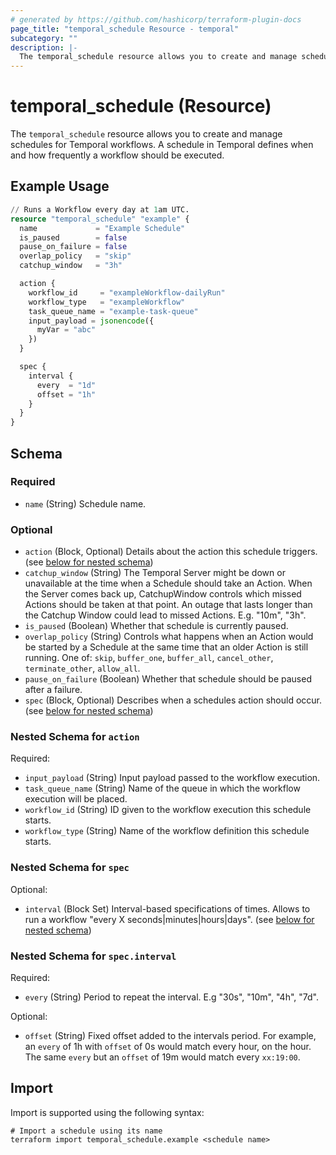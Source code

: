 ```yaml
---
# generated by https://github.com/hashicorp/terraform-plugin-docs
page_title: "temporal_schedule Resource - temporal"
subcategory: ""
description: |-
  The temporal_schedule resource allows you to create and manage schedules for Temporal workflows. A schedule in Temporal defines when and how frequently a workflow should be executed.
---
```


# temporal_schedule (Resource)

The `temporal_schedule` resource allows you to create and manage schedules for Temporal workflows. A schedule in Temporal defines when and how frequently a workflow should be executed.

## Example Usage

```terraform
// Runs a Workflow every day at 1am UTC.
resource "temporal_schedule" "example" {
  name             = "Example Schedule"
  is_paused        = false
  pause_on_failure = false
  overlap_policy   = "skip"
  catchup_window   = "3h"

  action {
    workflow_id     = "exampleWorkflow-dailyRun"
    workflow_type   = "exampleWorkflow"
    task_queue_name = "example-task-queue"
    input_payload = jsonencode({
      myVar = "abc"
    })
  }

  spec {
    interval {
      every  = "1d"
      offset = "1h"
    }
  }
}
```

<!-- schema generated by tfplugindocs -->
## Schema

### Required

- `name` (String) Schedule name.

### Optional

- `action` (Block, Optional) Details about the action this schedule triggers. (see [below for nested schema](#nestedblock--action))
- `catchup_window` (String) The Temporal Server might be down or unavailable at the time when a Schedule should take an Action. When the Server comes back up, CatchupWindow controls which missed Actions should be taken at that point. An outage that lasts longer than the Catchup Window could lead to missed Actions. E.g. "10m", "3h".
- `is_paused` (Boolean) Whether that schedule is currently paused.
- `overlap_policy` (String) Controls what happens when an Action would be started by a Schedule at the same time that an older Action is still running. One of: `skip`, `buffer_one`, `buffer_all`, `cancel_other`, `terminate_other`, `allow_all`.
- `pause_on_failure` (Boolean) Whether that schedule should be paused after a failure.
- `spec` (Block, Optional) Describes when a schedules action should occur. (see [below for nested schema](#nestedblock--spec))

<a id="nestedblock--action"></a>
### Nested Schema for `action`

Required:

- `input_payload` (String) Input payload passed to the workflow execution.
- `task_queue_name` (String) Name of the queue in which the workflow execution will be placed.
- `workflow_id` (String) ID given to the workflow execution this schedule starts.
- `workflow_type` (String) Name of the workflow definition this schedule starts.


<a id="nestedblock--spec"></a>
### Nested Schema for `spec`

Optional:

- `interval` (Block Set) Interval-based specifications of times. Allows to run a workflow "every X seconds|minutes|hours|days". (see [below for nested schema](#nestedblock--spec--interval))

<a id="nestedblock--spec--interval"></a>
### Nested Schema for `spec.interval`

Required:

- `every` (String) Period to repeat the interval. E.g "30s", "10m", "4h", "7d".

Optional:

- `offset` (String) Fixed offset added to the intervals period. For example, an `every` of 1h with `offset` of 0s would match every hour, on the hour. The same `every` but an `offset` of 19m would match every `xx:19:00`.

## Import

Import is supported using the following syntax:

```shell
# Import a schedule using its name
terraform import temporal_schedule.example <schedule name>
```
